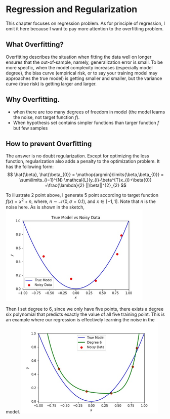 # Regression and Regularization

This chapter focuses on regression problem. As for principle of regression, I omit it here because I 
want to pay more attention to the overfitting problem.

## What Overfitting?

Overfitting describes the situation when fitting the data well on longer ensures that the out-of-sample, namely,
generalization error is small. To be more specfic, when the model complexity increases (especially model degree),
the bias curve (empirical risk, or to say your training model may approaches the true model) is getting smaller and
smaller, but the variance curve (true risk) is getting larger and larger.

## Why Overfitting.
* when there are too many degrees of freedom in model (the model learns the noise, not target function $f$).
* When hypothesis set contains simpler functions than targer function $f$ but few samples

## How to prevent Overfitting
The answer is no doubt regularization. Except for optimizing the loss function, regularization also adds a penalty to
the optimization problem. It has the following form:
$$
\hat{\beta}, \hat{\beta_{0}} = \mathop{argmin}\limits{\beta,\beta_{0}} = \sum\limits_{i=1}^{N} \mathcal{L}(y_{i}-\beta^{T}x_{i}+\beta{0})
+\frac{\lambda}{2} ||\beta||^{2}_{2}
$$

To illustrate 2 point above, I generate 5 point according to target function $f(x) = x^{2} + n$, where, 
$n \sim \mathcal{N} (0, \sigma = 0.1)$, and $x \in [-1,1]$. Note that $n$ is the noise here. As is shown in the sketch,
![skecth](https://github.com/masqueraderx/Statistical-Machine-Learning/blob/main/Regression%20and%20Regularization/Q1.jpg)

Then I set degree to 6, since we only have five points, there exists a degree six polynomial that predicts exactly the
value of all five training point. This is an example where our regression is effectively learning the noise in the model.
![skecth](https://github.com/masqueraderx/Statistical-Machine-Learning/blob/main/Regression%20and%20Regularization/Q2.jpg)

